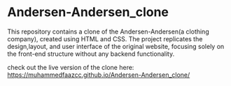 # Andersen-Andersen_clone

This repository contains a clone of the Andersen-Andersen(a clothing company), created using HTML and CSS. The project replicates the design,layout, and user interface of the original website, focusing solely on the front-end structure without any backend functionality.

check out the live version of the clone here: https://muhammedfaazcc.github.io/Andersen-Andersen_clone/
